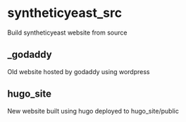 # syntheticyeast_src
Build syntheticyeast website from source
## _godaddy
Old website hosted by godaddy using wordpress
## hugo_site
New website built using hugo deployed to hugo_site/public

